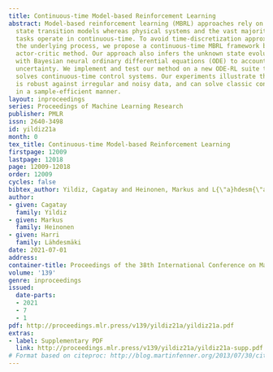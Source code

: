 ```yaml
---
title: Continuous-time Model-based Reinforcement Learning
abstract: Model-based reinforcement learning (MBRL) approaches rely on discrete-time
  state transition models whereas physical systems and the vast majority of control
  tasks operate in continuous-time. To avoid time-discretization approximation of
  the underlying process, we propose a continuous-time MBRL framework based on a novel
  actor-critic method. Our approach also infers the unknown state evolution differentials
  with Bayesian neural ordinary differential equations (ODE) to account for epistemic
  uncertainty. We implement and test our method on a new ODE-RL suite that explicitly
  solves continuous-time control systems. Our experiments illustrate that the model
  is robust against irregular and noisy data, and can solve classic control problems
  in a sample-efficient manner.
layout: inproceedings
series: Proceedings of Machine Learning Research
publisher: PMLR
issn: 2640-3498
id: yildiz21a
month: 0
tex_title: Continuous-time Model-based Reinforcement Learning
firstpage: 12009
lastpage: 12018
page: 12009-12018
order: 12009
cycles: false
bibtex_author: Yildiz, Cagatay and Heinonen, Markus and L{\"a}hdesm{\"a}ki, Harri
author:
- given: Cagatay
  family: Yildiz
- given: Markus
  family: Heinonen
- given: Harri
  family: Lähdesmäki
date: 2021-07-01
address:
container-title: Proceedings of the 38th International Conference on Machine Learning
volume: '139'
genre: inproceedings
issued:
  date-parts:
  - 2021
  - 7
  - 1
pdf: http://proceedings.mlr.press/v139/yildiz21a/yildiz21a.pdf
extras:
- label: Supplementary PDF
  link: http://proceedings.mlr.press/v139/yildiz21a/yildiz21a-supp.pdf
# Format based on citeproc: http://blog.martinfenner.org/2013/07/30/citeproc-yaml-for-bibliographies/
---
```

